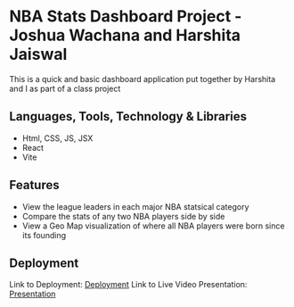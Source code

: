 # NBA Stats Dashboard Project - Joshua Wachana and Harshita Jaiswal

This is a quick and basic dashboard application put together by Harshita and I as part of a class project

## Languages, Tools, Technology & Libraries
- Html, CSS, JS, JSX
- React
- Vite

## Features
- View the league leaders in each major NBA statsical category
- Compare the stats of any two NBA players side by side
- View a Geo Map visualization of where all NBA players were born since its founding

## Deployment 
Link to Deployment: [Deployment](https://friendly-capybara-35d5e4.netlify.app/)
Link to Live Video Presentation: [Presentation](https://media.pdx.edu/media/t/1_bmjkxbal)
